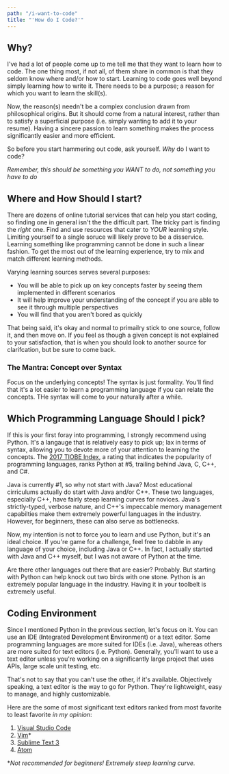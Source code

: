 ```yaml
---
path: "/i-want-to-code"
title: "'How do I Code?'"
---
```


## Why?
I've had a lot of people come up to me tell me that they want to learn how to code. The one thing most, if not all, of them share in common is that they seldom know where and/or how to start. Learning to code goes well beyond simply learning how to write it. There needs to be a purpose; a reason for which you want to learn the skill(s).

Now, the reason(s) needn't be a complex conclusion drawn from philosophical origins. But it should come from a natural interest, rather than to satisfy a superficial purpose (i.e. simply wanting to add it to your resume). Having a sincere passion to learn something makes the process significantly easier and more efficient.

So before you start hammering out code, ask yourself. *Why* do I want to code?

*Remember, this should be something you WANT to do, not something you have to do*

## Where and How Should I start?
There are dozens of online tutorial services that can help you start coding, so finding one in general isn't the the difficult part. The tricky part is finding the *right* one. Find and use resources that cater to *YOUR* learning style. Limiting yourself to a single soruce will likely prove to be a disservice. Learning something like programming cannot be done in such a linear fashion. To get the most out of the learning experience, try to mix and match different learning methods. 

Varying learning sources serves several purposes:
- You will be able to pick up on key concepts faster by seeing them implemented in different scenarios
- It will help improve your understanding of the concept if you are able to see it through multiple perspectives
- You will find that you aren't bored as quickly

That being said, it's okay and normal to primailry stick to one source, follow it, and then move on. If you feel as though a given concept is not explained to your satisfaction, that is when you should look to another source for clarifcation, but be sure to come back. 



### The Mantra: Concept over Syntax
Focus on the underlying concepts! The syntax is just formality. You'll find that it's a lot easier to learn a programming language if you can relate the concepts. THe syntax will come to your naturally after a while.

## Which Programming Language Should I pick?
If this is your first foray into programming, I strongly recommend using Python. It's a langauge that is relatively easy to pick up; lax in terms of syntax, allowing you to devote more of your attention to learning the concepts. The [2017 TIOBE Index](https://www.tiobe.com/tiobe-index/), a rating that indicates the popularity of programming languages, ranks Python at #5, trailing behind Java, C, C++, and C#. 

Java is currently #1, so why not start with Java? Most educational cirriculums actually do start with Java and/or C++. These two languages, especially C++, have fairly steep learning curves for novices. Java's strictly-typed, verbose nature, and C++'s impeccable memory management capabilties make them extremely powerful languages in the industry. However, for beginners, these can also serve as bottlenecks. 

Now, my intention is not to force you to learn and use Python, but it's an ideal choice. If you're game for a challenge, feel free to dabble in any language of your choice, including Java or C++. In fact, I actually started with Java and C++ myself, but I was not aware of Python at the time. 

Are there other languages out there that are easier? Probably. But starting with Python can help knock out two birds with one stone. Python is an extremely popular language in the industry. Having it in your toolbelt is extremely useful.

## Coding Environment
Since I mentioned Python in the previous section, let's focus on it. You can use an IDE (**I**ntegrated **D**evelopment **E**nvironment) or a text editor. Some programming languages are more suited for IDEs (i.e. Java), whereas others are more suited for text editors (i.e. Python). Generally, you'll want to use a text editor unless you're working on a significantly large project that uses APIs, large scale unit testing, etc.

That's not to say that you can't use the other, if it's available. Objectively speaking, a text editor is the way to go for Python. They're lightweight, easy to manage, and highly customizable.

Here are the some of most significant text editors ranked from most favorite to least favorite *in my opinion*:
1. [Visual Studio Code](https://code.visualstudio.com/)
2. [Vim](https://vim.sourceforge.io/)*
3. [Sublime Text 3](https://www.sublimetext.com/3)
4. [Atom](https://atom.io/)

**Not recommended for beginners! Extremely steep learning curve.*
